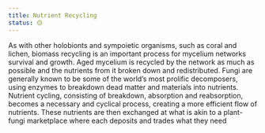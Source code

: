 ```yaml
---
title: Nutrient Recycling 
status: 🟡
---
```


As with other holobionts and sympoietic organisms, such as coral and lichen, biomass recycling is an important process for mycelium networks survival and growth. Aged mycelium is recycled by the network as much as possible and the nutrients from it broken down and redistributed. Fungi are generally known to be some of the world’s most prolific decomposers, using enzymes to breakdown dead matter and materials into nutrients. Nutrient cycling, consisting of breakdown, absorption and reabsorption, becomes a necessary and cyclical process, creating a more efficient flow of nutrients. These nutrients are then exchanged at what is akin to a plant-fungi marketplace where each deposits and trades what they need 